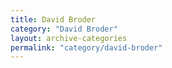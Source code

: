 ```yaml
---
title: David Broder
category: "David Broder"
layout: archive-categories
permalink: "category/david-broder"
---
```

